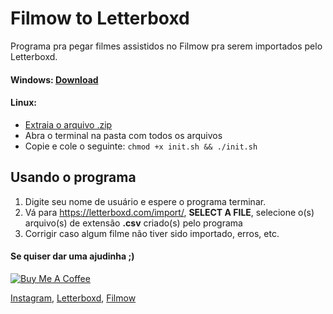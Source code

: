 # Filmow to Letterboxd

Programa pra pegar filmes assistidos no Filmow pra serem importados pelo Letterboxd.

#### Windows: [Download](https://github.com/myanari/filmow_to_letterboxd/releases/download/v2.2.3/filmow_to_letterboxd.exe)
#### Linux:
 - [Extraia o arquivo .zip](https://github.com/myanari/filmow_to_letterboxd/archive/master.zip)
 - Abra o terminal na pasta com todos os arquivos
 - Copie e cole o seguinte: `chmod +x init.sh && ./init.sh`

## Usando o programa

1. Digite seu nome de usuário e espere o programa terminar. 
2. Vá para https://letterboxd.com/import/, **SELECT A FILE**, selecione o(s) arquivo(s) de extensão **.csv** criado(s) pelo programa
3. Corrigir caso algum filme não tiver sido importado, erros, etc.


#### Se quiser dar uma ajudinha ;)
<a href="https://www.buymeacoffee.com/yanari" target="_blank"><img src="https://www.buymeacoffee.com/assets/img/custom_images/orange_img.png" alt="Buy Me A Coffee" style="height: auto !important;width: auto !important;" ></a>

[Instagram](https://www.instagram.com/rootpath/), [Letterboxd](https://letterboxd.com/r00t/), [Filmow](https://filmow.com/usuario/shadazz/)
